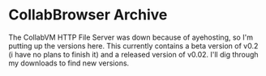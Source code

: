 # CollabBrowser Archive
The CollabVM HTTP File Server was down because of ayehosting, so I'm putting up the versions here.
This currently contains a beta version of v0.2 (i have no plans to finish it) and a released version of v0.02. I'll dig through my downloads to find new versions.
